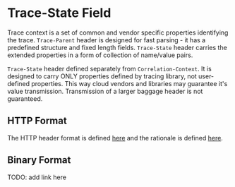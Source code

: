 # Trace-State Field

Trace context is a set of common and vendor specific properties identifying the trace. `Trace-Parent` header is designed for fast parsing - it has a predefined structure and fixed length fields. `Trace-State` header carries the extended properties in a form of collection of name/value pairs.

`Trace-State` header defined separately from `Correlation-Context`. It is designed to carry ONLY properties defined by tracing library, not user-defined properties. This way cloud vendors and libraries may guarantee it's value transmission. Transmission of a larger baggage header is not guaranteed.  

## HTTP Format
The HTTP header format is defined [here](HTTP_HEADER_FORMAT.md) and the rationale is defined [here](HTTP_HEADER_FORMAT_RATIONALE.md).

## Binary Format
TODO: add link here